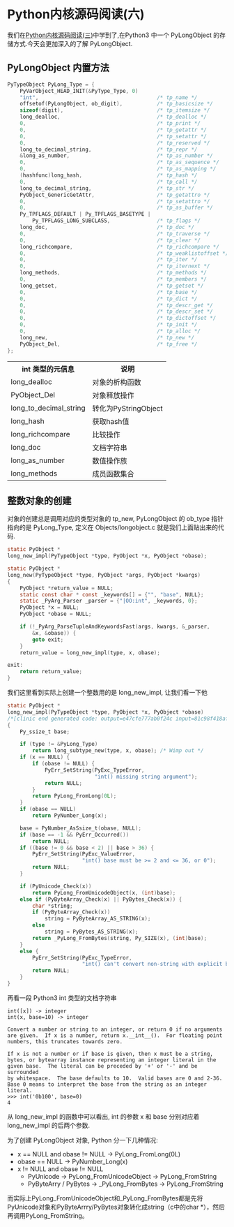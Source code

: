 # Python内核源码阅读(六)

我们在[Python内核源码阅读(三)](https://copie.cn/index.php/archives/Python-%E5%86%85%E6%A0%B8%E6%BA%90%E7%A0%81%E9%98%85%E8%AF%BB-%E5%9B%9B.html)中学到了,在Python3 中一个 PyLongObject 的存储方式.今天会更加深入的了解 PyLongObject.

## PyLongObject 内置方法

```C
PyTypeObject PyLong_Type = {
    PyVarObject_HEAD_INIT(&PyType_Type, 0)
    "int",                                      /* tp_name */
    offsetof(PyLongObject, ob_digit),           /* tp_basicsize */
    sizeof(digit),                              /* tp_itemsize */
    long_dealloc,                               /* tp_dealloc */
    0,                                          /* tp_print */
    0,                                          /* tp_getattr */
    0,                                          /* tp_setattr */
    0,                                          /* tp_reserved */
    long_to_decimal_string,                     /* tp_repr */
    &long_as_number,                            /* tp_as_number */
    0,                                          /* tp_as_sequence */
    0,                                          /* tp_as_mapping */
    (hashfunc)long_hash,                        /* tp_hash */
    0,                                          /* tp_call */
    long_to_decimal_string,                     /* tp_str */
    PyObject_GenericGetAttr,                    /* tp_getattro */
    0,                                          /* tp_setattro */
    0,                                          /* tp_as_buffer */
    Py_TPFLAGS_DEFAULT | Py_TPFLAGS_BASETYPE |
        Py_TPFLAGS_LONG_SUBCLASS,               /* tp_flags */
    long_doc,                                   /* tp_doc */
    0,                                          /* tp_traverse */
    0,                                          /* tp_clear */
    long_richcompare,                           /* tp_richcompare */
    0,                                          /* tp_weaklistoffset */
    0,                                          /* tp_iter */
    0,                                          /* tp_iternext */
    long_methods,                               /* tp_methods */
    0,                                          /* tp_members */
    long_getset,                                /* tp_getset */
    0,                                          /* tp_base */
    0,                                          /* tp_dict */
    0,                                          /* tp_descr_get */
    0,                                          /* tp_descr_set */
    0,                                          /* tp_dictoffset */
    0,                                          /* tp_init */
    0,                                          /* tp_alloc */
    long_new,                                   /* tp_new */
    PyObject_Del,                               /* tp_free */
};
```

<table>
    <tr>
        <th>int 类型的元信息</th>
        <th>说明</th>
    </tr>
    <tr>
        <td>long_dealloc</td>
        <td>对象的析构函数</td>
    </tr>
    <tr>
        <td>PyObject_Del</td>
        <td>对象释放操作</td>
    </tr>
    <tr>
        <td>long_to_decimal_string</td>
        <td>转化为PyStringObject</td>
    </tr>
    <tr>
        <td>long_hash</td>
        <td>获取hash值</td>
    </tr>
    <tr>
        <td>long_richcompare</td>
        <td>比较操作</td>
    </tr>
    <tr>
        <td>long_doc</td>
        <td>文档字符串</td>
    </tr>
    <tr>
        <td>long_as_number</td>
        <td>数值操作族</td>
    </tr>
    <tr>
        <td>long_methods</td>
        <td>成员函数集合</td>
    </tr>
</table>

## 整数对象的创建

对象的创建总是调用对应的类型对象的 tp_new, PyLongObject 的 ob_type 指针指向的是 PyLong_Type, 定义在 Objects/longobject.c 就是我们上面贴出来的代码.

```C
static PyObject *
long_new_impl(PyTypeObject *type, PyObject *x, PyObject *obase);

static PyObject *
long_new(PyTypeObject *type, PyObject *args, PyObject *kwargs)
{
    PyObject *return_value = NULL;
    static const char * const _keywords[] = {"", "base", NULL};
    static _PyArg_Parser _parser = {"|OO:int", _keywords, 0};
    PyObject *x = NULL;
    PyObject *obase = NULL;

    if (!_PyArg_ParseTupleAndKeywordsFast(args, kwargs, &_parser,
        &x, &obase)) {
        goto exit;
    }
    return_value = long_new_impl(type, x, obase);

exit:
    return return_value;
}
```

我们这里看到实际上创建一个整数用的是 long_new_impl, 让我们看一下他

```C
static PyObject *
long_new_impl(PyTypeObject *type, PyObject *x, PyObject *obase)
/*[clinic end generated code: output=e47cfe777ab0f24c input=81c98f418af9eb6f]*/
{
    Py_ssize_t base;

    if (type != &PyLong_Type)
        return long_subtype_new(type, x, obase); /* Wimp out */
    if (x == NULL) {
        if (obase != NULL) {
            PyErr_SetString(PyExc_TypeError,
                            "int() missing string argument");
            return NULL;
        }
        return PyLong_FromLong(0L);
    }
    if (obase == NULL)
        return PyNumber_Long(x);

    base = PyNumber_AsSsize_t(obase, NULL);
    if (base == -1 && PyErr_Occurred())
        return NULL;
    if ((base != 0 && base < 2) || base > 36) {
        PyErr_SetString(PyExc_ValueError,
                        "int() base must be >= 2 and <= 36, or 0");
        return NULL;
    }

    if (PyUnicode_Check(x))
        return PyLong_FromUnicodeObject(x, (int)base);
    else if (PyByteArray_Check(x) || PyBytes_Check(x)) {
        char *string;
        if (PyByteArray_Check(x))
            string = PyByteArray_AS_STRING(x);
        else
            string = PyBytes_AS_STRING(x);
        return _PyLong_FromBytes(string, Py_SIZE(x), (int)base);
    }
    else {
        PyErr_SetString(PyExc_TypeError,
                        "int() can't convert non-string with explicit base");
        return NULL;
    }
}
```

再看一段 Python3 int 类型的文档字符串

```
int([x]) -> integer
int(x, base=10) -> integer

Convert a number or string to an integer, or return 0 if no arguments
are given.  If x is a number, return x.__int__().  For floating point
numbers, this truncates towards zero.

If x is not a number or if base is given, then x must be a string,
bytes, or bytearray instance representing an integer literal in the
given base.  The literal can be preceded by '+' or '-' and be surrounded
by whitespace.  The base defaults to 10.  Valid bases are 0 and 2-36.
Base 0 means to interpret the base from the string as an integer literal.
>>> int('0b100', base=0)
4
```

从 long_new_impl 的函数中可以看出, int 的参数 x 和 base 分别对应着 long_new_impl 的后两个参数.

为了创建 PyLongObject 对象, Python 分一下几种情况:

+ x == NULL and obase != NULL -> PyLong_FromLong(0L)
+ obase == NULL  -> PyNumber_Long(x)
+ x != NULL and obase != NULL
    + PyUnicode -> PyLong_FromUnicodeObject -> PyLong_FromString
    + PyByteArry / PyBytes -> _PyLong_FromBytes ->  PyLong_FromString

而实际上PyLong_FromUnicodeObject和_PyLong_FromBytes都是先将PyUnicode对象和PyByteArrry/PyBytes对象转化成string（c中的char *），然后再调用PyLong_FromString。